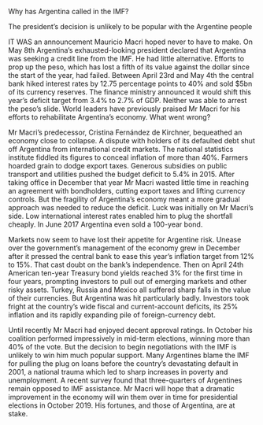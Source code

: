 Why has Argentina called in the IMF?

The president’s decision is unlikely to be popular with the Argentine people

IT WAS an announcement Mauricio Macri hoped never to have to make. On May 8th Argentina’s exhausted-looking president declared that Argentina was seeking a credit line from the IMF. He had little alternative. Efforts to prop up the peso, which has lost a fifth of its value against the dollar since the start of the year, had failed. Between April 23rd and May 4th the central bank hiked interest rates by 12.75 percentage points to 40% and sold $5bn of its currency reserves. The finance ministry announced it would shift this year’s deficit target from 3.4% to 2.7% of GDP. Neither was able to arrest the peso’s slide. World leaders have previously praised Mr Macri for his efforts to rehabilitate Argentina’s economy. What went wrong? 

Mr Macri’s predecessor, Cristina Fernández de Kirchner, bequeathed an economy close to collapse. A dispute with holders of its defaulted debt shut off Argentina from international credit markets. The national statistics institute fiddled its figures to conceal inflation of more than 40%. Farmers hoarded grain to dodge export taxes. Generous subsidies on public transport and utilities pushed the budget deficit to 5.4% in 2015. After taking office in December that year Mr Macri wasted little time in reaching an agreement with bondholders, cutting export taxes and lifting currency controls. But the fragility of Argentina’s economy meant a more gradual approach was needed to reduce the deficit. Luck was initially on Mr Macri’s side. Low international interest rates enabled him to plug the shortfall cheaply. In June 2017 Argentina even sold a 100-year bond.

Markets now seem to have lost their appetite for Argentine risk. Unease over the government’s management of the economy grew in December after it pressed the central bank to ease this year’s inflation target from 12% to 15%. That cast doubt on the bank’s independence. Then on April 24th American ten-year Treasury bond yields reached 3% for the first time in four years, prompting investors to pull out of emerging markets and other risky assets. Turkey, Russia and Mexico all suffered sharp falls in the value of their currencies. But Argentina was hit particularly badly. Investors took fright at the country’s wide fiscal and current-account deficits, its 25% inflation and its rapidly expanding pile of foreign-currency debt.

Until recently Mr Macri had enjoyed decent approval ratings. In October his coalition performed impressively in mid-term elections, winning more than 40% of the vote. But the decision to begin negotiations with the IMF is unlikely to win him much popular support. Many Argentines blame the IMF for pulling the plug on loans before the country’s devastating default in 2001, a national trauma which led to sharp increases in poverty and unemployment. A recent survey found that three-quarters of Argentines remain opposed to IMF assistance. Mr Macri will hope that a dramatic improvement in the economy will win them over in time for presidential elections in October 2019. His fortunes, and those of Argentina, are at stake.